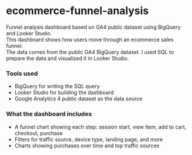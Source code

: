 # ecommerce-funnel-analysis

Funnel analysis dashboard based on GA4 public dataset using BigQuery and Looker Studio.  
This dashboard shows how users move through an ecommerce sales funnel.  
The data comes from the public GA4 BigQuery dataset. I used SQL to prepare the data and visualized it in Looker Studio.

### Tools used
- BigQuery for writing the SQL query  
- Looker Studio for building the dashboard  
- Google Analytics 4 public dataset as the data source  

### What the dashboard includes
- A funnel chart showing each step: session start, view item, add to cart, checkout, purchase  
- Filters for traffic source, device type, landing page, and more  
- Charts showing purchases over time and top traffic sources  
